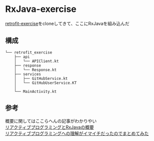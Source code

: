 # RxJava-exercise
[retrofit-exercise](https://github.com/buntafujikawa/retrofit-exercise)をcloneしてきて、ここにRxJavaを組み込んだ

## 構成
```
└── retrofit_exercise
    ├── api
    │   └── APIClient.kt
    ├── response
    │   └── Response.kt
    ├── services
    │   ├── GitHubService.kt
    │   └── GitHubUserService.KT
    │
    └── MainActivity.kt
```

## 参考
概要に関してはここらへんの記事がわかりやい  
[リアクティブプログラミングとRxJavaの概要](https://codezine.jp/article/detail/9570)  
[リアクティブプログラミングへの理解がイマイチだったのでまとめてみた](http://system.blog.uuum.jp/entry/%E3%83%AA%E3%82%A2%E3%82%AF%E3%83%86%E3%82%A3%E3%83%96%E3%83%97%E3%83%AD%E3%82%B0%E3%83%A9%E3%83%9F%E3%83%B3%E3%82%B0%E3%81%B8%E3%81%AE%E7%90%86%E8%A7%A3%E3%81%8C%E3%82%A4%E3%83%9E%E3%82%A4%E3%83%81%E3%81%A0%E3%81%A3)
